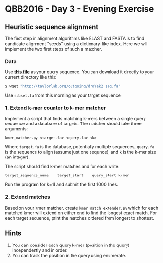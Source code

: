 # QBB2016 - Day 3 - Evening Exercise

## Heuristic sequence alignment

The first step in alignment algorithms like BLAST and FASTA is to find
candidate alignment "seeds" using a dictionary-like index. Here we will
implement the two first steps of such a matcher. 

### Data

Use **[this file](http://taylorlab.org/outgoing/droYak2_seq.fa)** as your query sequence. You can download it directly to your current directory like this:

```Bash
$ wget "http://taylorlab.org/outgoing/droYak2_seq.fa"
```

Use `subset.fa` from this morning as your target sequence

### 1. Extend k-mer counter to k-mer matcher

Implement a script that finds matching k-mers between a single query 
sequence and a database of targets. The matcher should take three 
arguments:

```kmer_matcher.py <target.fa> <query.fa> <k>```

Where `target.fa` is the database, potentially multiple sequences, 
`query.fa` is the sequence to align (assume just one sequnce), and
`k` is the k-mer size (an integer).

The script should find k-mer matches and for each write:

```
target_sequence_name    target_start    query_start k-mer
```

Run the program for k=11 and submit the first 1000 lines.

### 2. Extend matches 

Based on your kmer matcher, create `kmer_match_extender.py` which for each
matched kmer will extend on either end to find the longest exact match. 
For each target sequence, print the matches ordered from longest to
shortest. 

## Hints

1. You can consider each query k-mer (position in the query) independently
   and in order.
2. You can track the position in the query using enumerate. 
